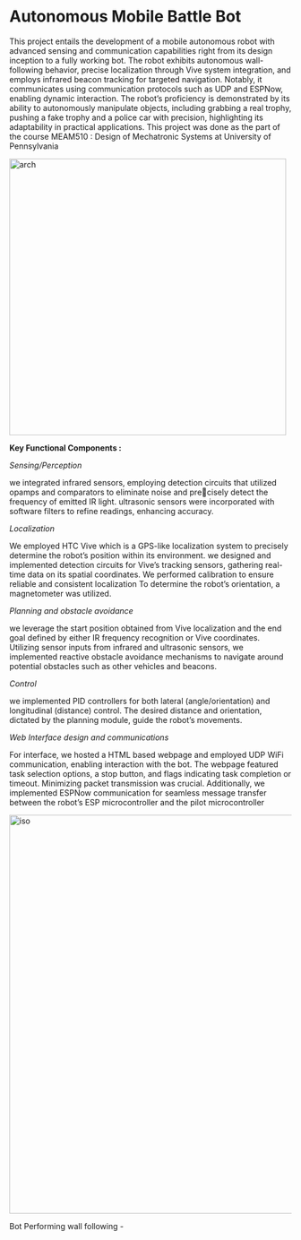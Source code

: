 # Autonomous Mobile Battle Bot

This project entails the development of a mobile autonomous robot with advanced sensing and communication capabilities right from its design inception to a fully working bot. The robot exhibits autonomous wall-following behavior, precise localization through Vive system integration, and employs infrared beacon tracking for targeted navigation. Notably, it communicates using communication protocols such as UDP and ESPNow, enabling dynamic interaction. The robot’s proficiency is demonstrated by its ability to autonomously manipulate objects, including grabbing a real trophy, pushing a fake trophy and a police car with precision, highlighting its adaptability in practical applications. This project was done as the part of the course MEAM510 : Design of Mechatronic Systems at University of Pennsylvania

<img width="494" alt="arch" src="https://github.com/PranavG200/Autonomous-Battle-Bot/assets/46398827/43732dc0-16f7-4dfa-9f17-b2b1a10a8e1d">

**Key Functional Components :**

*Sensing/Perception*

we integrated infrared sensors, employing detection circuits that utilized opamps and comparators to eliminate noise and precisely detect the frequency of emitted IR light. ultrasonic sensors were incorporated with software filters to refine readings, enhancing accuracy.

*Localization*

We employed HTC Vive which is a GPS-like localization system to precisely determine the robot’s position within its environment. we designed and implemented detection circuits for Vive’s tracking
sensors, gathering real-time data on its spatial coordinates. We performed calibration to ensure reliable and consistent localization To determine the robot’s orientation, a magnetometer was
utilized.

*Planning and obstacle avoidance*

we leverage the start position obtained from Vive localization and the end goal defined by either IR frequency recognition or Vive coordinates. Utilizing sensor inputs from infrared and ultrasonic sensors, we implemented reactive obstacle avoidance mechanisms to navigate around potential obstacles such as other vehicles and beacons.

*Control*

we implemented PID controllers for both lateral (angle/orientation) and longitudinal (distance) control. The desired distance and orientation, dictated by the planning module, guide the robot’s movements. 

*Web Interface design and communications*

For interface, we hosted a HTML based webpage and employed UDP WiFi communication, enabling interaction with the bot. The webpage featured task selection options, a stop button, and flags indicating task completion or timeout. Minimizing packet transmission was crucial. Additionally, we implemented ESPNow communication for seamless message transfer between the robot’s ESP microcontroller and the pilot microcontroller

<img width="712" alt="iso" src="https://github.com/PranavG200/Autonomous-Battle-Bot/assets/46398827/d2934bfd-f3f0-42a4-a064-9dcc37782b9b">

Bot Performing wall following -

[](https://youtube.com/shorts/Lj7yCi2oDeo?si=GCSBrgnZZGK95ZWx")

